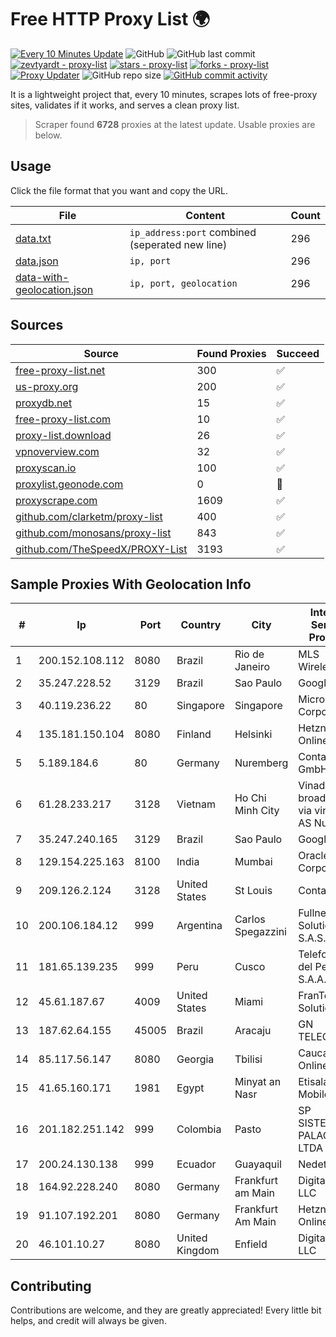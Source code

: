 
# Free HTTP Proxy List 🌍

[![Every 10 Minutes Update](https://github.com/mertguvencli/http-proxy-list/actions/workflows/main.yml/badge.svg?branch=main)](https://github.com/mertguvencli/http-proxy-list/actions/workflows/main.yml)
![GitHub](https://img.shields.io/github/license/mertguvencli/http-proxy-list)
![GitHub last commit](https://img.shields.io/github/last-commit/mertguvencli/http-proxy-list)
[![zevtyardt - proxy-list](https://img.shields.io/static/v1?label=zevtyardt&message=proxy-list&color=blue&logo=github)](https://github.com/zevtyardt/proxy-list "Go to GitHub repo")
[![stars - proxy-list](https://img.shields.io/github/stars/zevtyardt/proxy-list?style=social)](https://github.com/zevtyardt/proxy-list)
[![forks - proxy-list](https://img.shields.io/github/forks/zevtyardt/proxy-list?style=social)](https://github.com/zevtyardt/proxy-list)
[![Proxy Updater](https://github.com/zevtyardt/proxy-list/workflows/Proxy%20Updater/badge.svg)](https://github.com/zevtyardt/proxy-list/actions?query=workflow:"Proxy+Updater")
![GitHub repo size](https://img.shields.io/github/repo-size/zevtyardt/proxy-list)
[![GitHub commit activity](https://img.shields.io/github/commit-activity/m/zevtyardt/proxy-list?logo=commits)](https://github.com/zevtyardt/proxy-list/commits/main)

It is a lightweight project that, every 10 minutes, scrapes lots of free-proxy sites, validates if it works, and serves a clean proxy list.

> Scraper found **6728** proxies at the latest update. Usable proxies are below.

## Usage

Click the file format that you want and copy the URL.

|File|Content|Count|
|----|-------|-----|
|[data.txt](https://raw.githubusercontent.com/mertguvencli/http-proxy-list/main/proxy-list/data.txt)|`ip_address:port` combined (seperated new line)|296|
|[data.json](https://raw.githubusercontent.com/mertguvencli/http-proxy-list/main/proxy-list/data.json)|`ip, port`|296|
|[data-with-geolocation.json](https://raw.githubusercontent.com/mertguvencli/http-proxy-list/main/proxy-list/data-with-geolocation.json)|`ip, port, geolocation`|296|

## Sources

|Source|Found Proxies|Succeed|
|------|-------------|-------|
|[free-proxy-list.net](https://free-proxy-list.net)|300|✅|
|[us-proxy.org](https://www.us-proxy.org)|200|✅|
|[proxydb.net](http://proxydb.net)|15|✅|
|[free-proxy-list.com](https://free-proxy-list.com/?page=&port=&type%5B%5D=http&type%5B%5D=https&up_time=0&search=Search)|10|✅|
|[proxy-list.download](https://www.proxy-list.download/HTTP)|26|✅|
|[vpnoverview.com](https://vpnoverview.com/privacy/anonymous-browsing/free-proxy-servers)|32|✅|
|[proxyscan.io](https://www.proxyscan.io)|100|✅|
|[proxylist.geonode.com](https://proxylist.geonode.com/api/proxy-list?limit=300&page=1&sort_by=lastChecked&sort_type=desc&protocols=http,https)|0|🚫|
|[proxyscrape.com](https://api.proxyscrape.com/v2/?request=displayproxies&protocol=http&timeout=10000&country=all&ssl=all&anonymity=all)|1609|✅|
|[github.com/clarketm/proxy-list](https://raw.githubusercontent.com/clarketm/proxy-list/master/proxy-list-raw.txt)|400|✅|
|[github.com/monosans/proxy-list](https://raw.githubusercontent.com/monosans/proxy-list/main/proxies/http.txt)|843|✅|
|[github.com/TheSpeedX/PROXY-List](https://raw.githubusercontent.com/TheSpeedX/PROXY-List/master/http.txt)|3193|✅|


## Sample Proxies With Geolocation Info

|#|Ip|Port|Country|City|Internet Service Provider|
|-|--|----|-------|----|-------------------------|
|1|200.152.108.112|8080|Brazil|Rio de Janeiro|MLS Wireless S/A|
|2|35.247.228.52|3129|Brazil|Sao Paulo|Google LLC|
|3|40.119.236.22|80|Singapore|Singapore|Microsoft Corporation|
|4|135.181.150.104|8080|Finland|Helsinki|Hetzner Online GmbH|
|5|5.189.184.6|80|Germany|Nuremberg|Contabo GmbH|
|6|61.28.233.217|3128|Vietnam|Ho Chi Minh City|Vinadata broadcast via vinagame AS Number|
|7|35.247.240.165|3129|Brazil|Sao Paulo|Google LLC|
|8|129.154.225.163|8100|India|Mumbai|Oracle Corporation|
|9|209.126.2.124|3128|United States|St Louis|Contabo Inc.|
|10|200.106.184.12|999|Argentina|Carlos Spegazzini|Fullnet Solutions S.A.S.|
|11|181.65.139.235|999|Peru|Cusco|Telefonica del Peru S.A.A.|
|12|45.61.187.67|4009|United States|Miami|FranTech Solutions|
|13|187.62.64.155|45005|Brazil|Aracaju|GN TELECOM|
|14|85.117.56.147|8080|Georgia|Tbilisi|Caucasus Online Ltd.|
|15|41.65.160.171|1981|Egypt|Minyat an Nasr|Etisalat Misr Mobile BB|
|16|201.182.251.142|999|Colombia|Pasto|SP SISTEMAS PALACIOS LTDA|
|17|200.24.130.138|999|Ecuador|Guayaquil|Nedetel S.A.|
|18|164.92.228.240|8080|Germany|Frankfurt am Main|DigitalOcean, LLC|
|19|91.107.192.201|8080|Germany|Frankfurt Am Main|Hetzner Online AG|
|20|46.101.10.27|8080|United Kingdom|Enfield|DigitalOcean, LLC|



## Contributing

Contributions are welcome, and they are greatly appreciated! Every
little bit helps, and credit will always be given.

